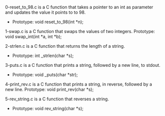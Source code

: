 0-reset_to_98.c is a C function that takes a pointer to an int as parameter and updates the value it points to to 98.
- Prototype: void reset_to_98(int \*n);

1-swap.c is a C function that swaps the values of two integers.
Prototype: void swap_int(int \*a, int \*b);

2-strlen.c is a C function that returns the length of a string.
- Prototype: int \_strlen(char \*s);

3-puts.c is a C function that prints a string, followed by a new line, to stdout.
- Prototype: void \_puts(char \*str);

4-print_rev.c is a C function that prints a string, in reverse, followed by a new line.
Prototype: void print_rev(char \*s);

5-rev_string.c is a C function that reverses a string.
- Prototype: void rev_string(char \*s);
